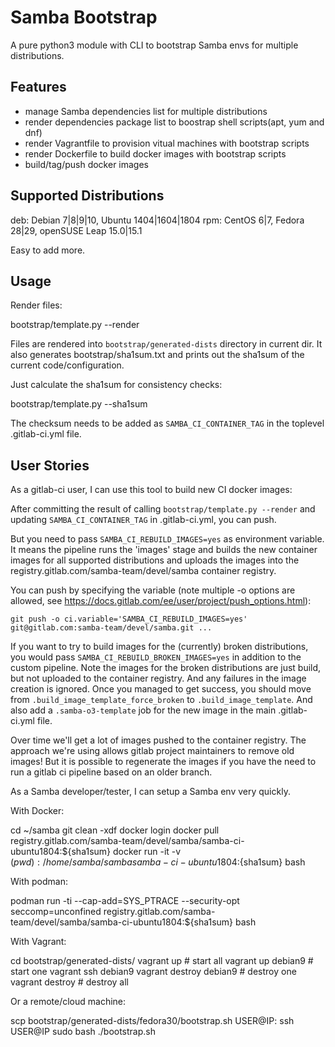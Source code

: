 # Samba Bootstrap

A pure python3 module with CLI to bootstrap Samba envs for multiple distributions.

## Features

- manage Samba dependencies list for multiple distributions
- render dependencies package list to boostrap shell scripts(apt, yum and dnf)
- render Vagrantfile to provision vitual machines with bootstrap scripts
- render Dockerfile to build docker images with bootstrap scripts
- build/tag/push docker images

## Supported Distributions

deb: Debian 7|8|9|10, Ubuntu 1404|1604|1804
rpm: CentOS 6|7, Fedora 28|29, openSUSE Leap 15.0|15.1

Easy to add more.

## Usage

Render files:

 bootstrap/template.py --render

Files are rendered into `bootstrap/generated-dists` directory in current dir.
It also generates bootstrap/sha1sum.txt and prints out the sha1sum of the
current code/configuration.

Just calculate the sha1sum for consistency checks:

 bootstrap/template.py --sha1sum

The checksum needs to be added as `SAMBA_CI_CONTAINER_TAG` in
the toplevel .gitlab-ci.yml file.

## User Stories

As a gitlab-ci user, I can use this tool to build new CI docker images:

 After committing the result of calling `bootstrap/template.py --render`
 and updating `SAMBA_CI_CONTAINER_TAG` in .gitlab-ci.yml, you can push.

 But you need to pass `SAMBA_CI_REBUILD_IMAGES=yes` as environment
 variable. It means the pipeline runs the 'images' stage and builds
 the new container images for all supported distributions and
 uploads the images into the registry.gitlab.com/samba-team/devel/samba
 container registry.

 You can push by specifying the variable (note multiple -o options are allowed,
 see https://docs.gitlab.com/ee/user/project/push_options.html):

  `git push -o ci.variable='SAMBA_CI_REBUILD_IMAGES=yes' git@gitlab.com:samba-team/devel/samba.git ...`

 If you want to try to build images for the (currently) broken
 distributions, you would pass `SAMBA_CI_REBUILD_BROKEN_IMAGES=yes`
 in addition to the custom pipeline. Note the images for
 the broken distributions are just build, but not uploaded
 to the container registry. And any failures in the image
 creation is ignored. Once you managed to get success, you should
 move from `.build_image_template_force_broken` to `.build_image_template`.
 And also add a `.samba-o3-template` job for the new image
 in the main .gitlab-ci.yml file.

 Over time we'll get a lot of images pushed to the container registry.
 The approach we're using allows gitlab project maintainers to
 remove old images! But it is possible to regenerate the images
 if you have the need to run a gitlab ci pipeline based on an
 older branch.

As a Samba developer/tester, I can setup a Samba env very quickly.

With Docker:

 cd ~/samba
 git clean -xdf
 docker login
 docker pull registry.gitlab.com/samba-team/devel/samba/samba-ci-ubuntu1804:${sha1sum}
 docker run -it -v $(pwd):/home/samba/samba samba-ci-ubuntu1804:${sha1sum} bash

With podman:

  podman run -ti --cap-add=SYS_PTRACE --security-opt seccomp=unconfined registry.gitlab.com/samba-team/devel/samba/samba-ci-ubuntu1804:${sha1sum} bash

With Vagrant:

 cd bootstrap/generated-dists/
 vagrant up   # start all
 vagrant up debian9  # start one
 vagrant ssh debian9
 vagrant destroy debian9  # destroy one
 vagrant destroy  # destroy all

Or a remote/cloud machine:

 scp bootstrap/generated-dists/fedora30/bootstrap.sh USER@IP:
 ssh USER@IP
 sudo bash ./bootstrap.sh

